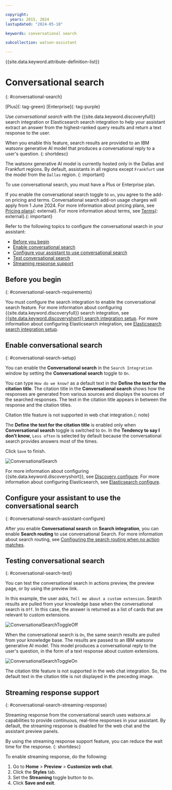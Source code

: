 ```yaml
---

copyright:
  years: 2015, 2024
lastupdated: "2024-05-10"

keywords: conversational search

subcollection: watson-assistant

---
```


{{site.data.keyword.attribute-definition-list}}

# Conversational search
{: #conversational-search}

[Plus]{: tag-green} [Enterprise]{: tag-purple}

Use *conversational search* with the {{site.data.keyword.discoveryfull}} search integration or Elasticsearch search integration to help your assistant extract an answer from the highest-ranked query results and return a text response to the user.

When you enable this feature, search results are provided to an IBM watsonx generative AI model that produces a conversational reply to a user's question. 
{: shortdesc}

The watsonx generative AI model is currently hosted only in the Dallas and Frankfurt regions. By default, assistants in all regions except `Frankfurt` use the model from the `Dallas` region. {: important}

To use conversational search, you must have a Plus or Enterprise plan. 

If you enable the conversational search toggle to `on`, you agree to the add-on pricing and terms. Conversational search add-on usage charges will apply from 1 June 2024. For more information about pricing plans, see [Pricing plans](https://cloud.ibm.com/catalog/services/watsonx-assistant?catalog_query=aHR0cHM6Ly9jbG91ZC5pYm0uY29tL2NhdGFsb2c%2Fc2VhcmNoPXdhdHNvbnglMjUyMGFzc2lzdGFudCNzZWFyY2hfcmVzdWx0cw%3D%3D&planId=f0a3dd47-b693-4d73-a8df-aa6baf07a933){: external}. For more information about terms, see [Terms](https://www.ibm.com/support/customer/csol/terms/?id=i128-0038&lc=en){: external}.{: important}



Refer to the following topics to configure the conversational search in your assistant:	

- [Before you begin](#conversational-search-requirements)	
- [Enable conversational search](#conversational-search-setup) 	
- [Configure your assistant to use conversational search](#conversational-search-assistant-configure)	
- [Test conversational search](#conversational-search-test)	
- [Streaming response support](#conversational-search-streaming-response)	

## Before you begin	
{: #conversational-search-requirements}	

You must configure the search integration to enable the conversational search feature. For more information about configuring {{site.data.keyword.discoveryfull}} search integration, see [{{site.data.keyword.discoveryshort}} search integration setup](/docs/watson-assistant?topic=watson-assistant-search-add). For more information about configuring Elasticsearch integration, see [Elasticsearch search integration setup](/docs/watson-assistant?topic=watson-assistant-search-elasticsearch-add).	

## Enable conversational search 	
{: #conversational-search-setup}	

You can enable the **Conversational search** in the `Search Integration` window by setting the **Conversational search** toggle to `On`. 	

You can type `How do we know?` as a default text in the **Define the text for the citation title**. The citation title in the **Conversational search** shows how the responses are generated from various sources and displays the sources of the searched responses. The text in the citation title appears in between the response and the citation titles. 	

   Citation title feature is not supported in web chat integration.{: note}	

The **Define the text for the citation title** is enabled only when **Conversational search** toggle is switched to `On`. In the **Tendency to say I don’t know**, `Less often` is selected by default because the conversational search provides answers most of the times. 	

Click `Save` to finish.	


 ![ConversationalSearch](images/convo-search-citation-title.png) 	

For more information about configuring {{site.data.keyword.discoveryshort}}, see [Discovery configure](/docs/watson-assistant?topic=watson-assistant-search-add#search-add-configure). For more information about configuring Elasticsearch, see [Elasticsearch configure](/docs/watson-assistant?topic=watson-assistant-search-elasticsearch-add#setup-elasticsearch).	

## Configure your assistant to use the conversational search 	
{: #conversational-search-assistant-configure}	

After you enable **Conversational search** on **Search integration**, you can enable **Search routing** to use conversational Search. For more information about search routing, see [Configuring the search routing when no action matches](/docs/watson-assistant?topic=watson-assistant-handle-errors#config-search-routing). 





## Testing conversational search
{: #conversational-search-test}

You can test the conversational search in actions preview, the preview page, or by using the preview link.

In this example, the user asks, `Tell me about a custom extension`.
Search results are pulled from your knowledge base when the conversational search is `Off`. In this case, the answer is returned as a list of cards that are relevant to custom extensions.

   ![ConversationalSearchToggleOff](images/convo-search-test-toggle-off.png)

When the conversational search is `On`, the same search results are pulled from your knowledge base. The results are passed to an IBM watsonx generative AI model. This model produces a conversational reply to the user's question, in the form of a text response about custom extensions.

   ![ConversationalSearchToggleOn](images/convo-search-test-toggle-on.png)

The citation title feature is not supported in the web chat integration. So, the default text in the citation title is not displayed in the preceding image.

## Streaming response support
{: #conversational-search-streaming-response}



Streaming response from the conversational search uses watsonx.ai capabilities to provide continuous, real-time responses in your assistant. By default, the streaming response is disabled for the web chat and the assistant preview panels. 

By using the streaming response support feature, you can reduce the wait time for the response. 
{: shortdesc}

To enable streaming response, do the following:

1. Go to **Home** > **Preview** > **Customize web chat**.
1. Click the **Styles** tab.
1. Set the **Streaming** toggle button to `On`.
1. Click **Save and exit**.














